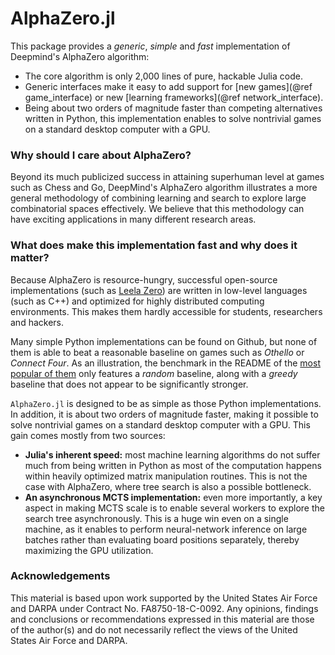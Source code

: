 # AlphaZero.jl

This package provides a _generic_, _simple_ and _fast_ implementation of
Deepmind's AlphaZero algorithm:

* The core algorithm is only 2,000 lines of pure, hackable Julia code.
* Generic interfaces make it easy to add support for
  [new games](@ref game_interface) or new
  [learning frameworks](@ref network_interface).
* Being about two orders of magnitude faster than competing alternatives
  written in Python, this implementation enables to solve nontrivial games on
  a standard desktop computer with a GPU.

### Why should I care about AlphaZero?

Beyond its much publicized success in attaining superhuman level at games
such as Chess and Go, DeepMind's AlphaZero algorithm illustrates a more
general methodology of combining learning and search to explore large
combinatorial spaces effectively. We believe that this methodology can
have exciting applications in many different research areas.

### What does make this implementation fast and why does it matter?

Because AlphaZero is resource-hungry, successful open-source
implementations (such as [Leela Zero](https://github.com/leela-zero/leela-zero))
are written in low-level languages (such as C++) and optimized for highly
distributed computing environments.
This makes them hardly accessible for students, researchers and hackers.

Many simple Python implementations can be found on Github, but none of them is
able to beat a reasonable baseline on games such as _Othello_ or
_Connect Four_. As an illustration, the benchmark in the README of the
[most popular of them](https://github.com/suragnair/alpha-zero-general) only
features a _random_ baseline, along with a _greedy_ baseline that
does not appear to be significantly stronger.

`AlphaZero.jl` is designed to be as simple as those Python implementations.
In addition, it is about two orders of magnitude faster, making it possible
to solve nontrivial games on a standard desktop computer with a GPU.
This gain comes mostly from two sources:
- **Julia's inherent speed:** most machine learning algorithms do not suffer
  much from being written in Python as most of the computation happens within
  heavily optimized matrix manipulation routines. This is not the case with
  AlphaZero, where tree search is also a possible bottleneck.
- **An asynchronous MCTS implementation:** even more importantly, a key
  aspect in making MCTS scale is to enable several workers to explore the
  search tree asynchronously. This is a huge win even on a single machine,
  as it enables to perform neural-network inference on large batches rather
  than evaluating board positions separately, thereby maximizing the GPU
  utilization.

### Acknowledgements

This material is based upon work supported by the United States Air Force and
DARPA under Contract No. FA8750-18-C-0092. Any opinions, findings and
conclusions or recommendations expressed in this material are those of the
author(s) and do not necessarily reflect the views of the United States
Air Force and DARPA.
